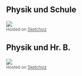 ## Physik und Schule

<div><a href='//sketchviz.com/@ijontychie/08c81a4e0c711a2c4b8f935623f04aa3'><img src='https://sketchviz.com/@ijontychie/08c81a4e0c711a2c4b8f935623f04aa3/2c39cdca27092732f21fdb1ab8704786e7efabc9.sketchy.png' style='max-width: 100%;'></a><br/><span style='font-size: 80%;color:#555;'>Hosted on <a href='//sketchviz.com/' style='color:#555;'>Sketchviz</a></span></div>

## Physik und Hr. B.

<div><a href='//sketchviz.com/@ijontychie/5889cc4033ed701d218832d6fefbd0f5'><img src='https://sketchviz.com/@ijontychie/5889cc4033ed701d218832d6fefbd0f5/e0051493e1854624360f2d810399c6f09c6b176c.sketchy.png' style='max-width: 100%;'></a><br/><span style='font-size: 80%;color:#555;'>Hosted on <a href='//sketchviz.com/' style='color:#555;'>Sketchviz</a></span></div>
